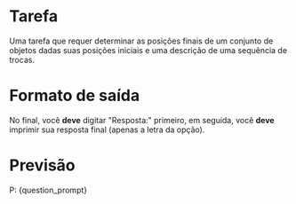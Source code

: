 # Tarefa
Uma tarefa que requer determinar as posições finais de um conjunto de objetos dadas suas posições iniciais e uma descrição de uma sequência de trocas.

# Formato de saída
No final, você **deve** digitar "Resposta:" primeiro, em seguida, você **deve** imprimir sua resposta final (apenas a letra da opção).

# Previsão
P: {question_prompt}